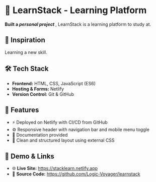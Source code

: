 <!DOCTYPE html>
<html lang="en">
<head>
  <meta charset="UTF-8" />
  <meta name="viewport" content="width=device-width, initial-scale=1.0"/>

</head>
<body>

  <h1>🚀 LearnStack - Learning Platform</h1>
  <p><strong>Built a <em> personal project </em></strong>, LearnStack is a learning platform to study at.</p>

  <h2>🧠 Inspiration</h2>
  <p> Learning a new skill.</p>

  <h2>🛠️ Tech Stack</h2>
  <ul>
    <li><strong>Frontend:</strong> HTML, CSS, JavaScript (ES6)</li>
    <li><strong>Hosting & Forms:</strong> Netlify</li>
    <li><strong>Version Control:</strong> Git & GitHub</li>
  </ul>

  <h2>🧩 Features</h2>
  <ul>
    <li>⚡ Deployed on Netlify with CI/CD from GitHub</li>
    <li>⚙️ Responsive header with navigation bar and mobile menu toggle</li>
    <li>🧾 Documentation provided </li>
    <li>🎨 Clean and structured layout using external CSS</li>
  </ul>

  <h2>📸 Demo & Links</h2>
  <ul>
    <li>🌐 <strong>Live Site:</strong> <a href="https://stacklearn.netlify.app" target="_blank">https://stacklearn.netlify.app</a></li>
    <li>💾 <strong>Source Code:</strong> <a href="https://github.com/Logic-Voyager/learnstack" target="_blank">https://github.com/Logic-Voyager/learnstack</a></li>
  </ul>

</body>
</html>
